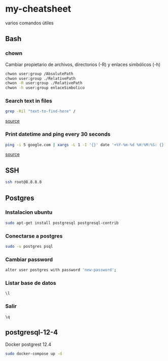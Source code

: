 # my-cheatsheet
varios comandos útiles

## Bash

### chown
Cambiar propietario de archivos, directorios (-R) y enlaces simbólicos (-h)
```bash
chwon user:group /AbsolutePath
chwon user:group ./RelativePath
chwon -R user:group ./RelativePath
chwon -h user:group enlaceSimbolico
```

### Search text in files

```bash
grep -Ril "text-to-find-here" /
```
[source](https://stackoverflow.com/questions/16956810/how-do-i-find-all-files-containing-specific-text-on-linux)

### Print datetime and ping every 30 seconds
```bash
ping -i 5 google.com | xargs -L 1 -I '{}' date '+%Y-%m-%d %H:%M:%S: {}'
```
[source](https://stackoverflow.com/a/37475916)

## SSH
```bash
ssh root@8.8.8.8
```


## Postgres

### Instalacion ubuntu
```bash
sudo apt-get install postgresql postgresql-contrib
```

### Conectarse a postgres
```bash
sudo -u postgres psql
```

### Cambiar password
```bash
alter user postgres with password 'new-password';
```

### Listar base de datos
```\l```

### Salir
```\q```

## postgresql-12-4
Docker postgrest 12.4

```bash
sudo docker-compose up -d
```


